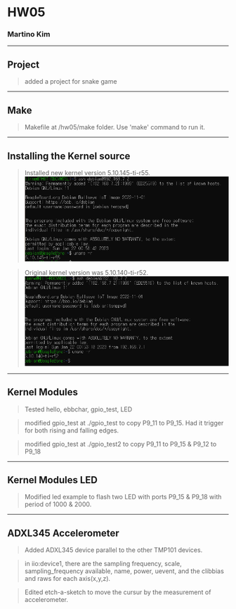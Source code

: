 # HW05
### Martino Kim

---

## Project

> added a project for snake game

---

## Make

> Makefile at /hw05/make folder. Use 'make' command to run it.

---

## Installing the Kernel source

> Installed new kernel version 5.10.145-ti-r55.
![newVersion](./hw5capture/newKernel.PNG)

> Original kernel version was 5.10.140-ti-r52.
![originalVersion](./hw5capture/originalKernel.PNG)

---

## Kernel Modules

> Tested hello, ebbchar, gpio_test, LED

> modified gpio_test at ./gpio_test to copy P9_11 to P9_15. Had it trigger for both rising and falling edges.

> modified gpio_test at ./gpio_test2 to copy P9_11 to P9_15 & P9_12 to P9_18

---

## Kernel Modules LED

> Modified led example to flash two LED with ports P9_15 & P9_18 with period of 1000 & 2000.

---

## ADXL345 Accelerometer

> Added ADXL345 device parallel to the other TMP101 devices.

> in iio:device1, there are the sampling frequency, scale, sampling_frequency available, name, power, uevent, and the clibbias and raws for each axis(x,y,z).

> Edited etch-a-sketch to move the cursur by the measurement of accelerometer.
